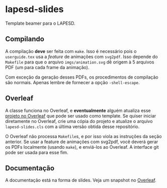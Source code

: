 # lapesd-slides

Template beamer para o LAPESD.

## Compilando

A compilação **deve** ser feita com  `make`. Isso é necessário pois o `userguide.tex` usa a *feature* de animações com `svg2pdf`. Isso depende do `Makefile` para que o arquivo `imgs/animation.svg` dê origem à 5 arquivos PDF (um para cada frame da animação).

Com exceção da geração desses PDFs, os procedimentos de compilação são normais. Apenas lembre de fornecer a opção `-shell-escape`.

## Overleaf

A classe funciona no Overleaf, e **eventualmente** alguém atualiza esse [projeto no Overleaf](https://www.overleaf.com/read/zbmmnfkmhdwz) que pode ser usado como template. Se quiser iniciar diretamente no Overleaf, crie uma cópia do projeto e atualize o arquivo `lapesd-slides.cls` com a última versão obtida desse repositório.

O Overleaf não processa `Makefile`s, e por isso viola as instruções da seção anterior. Se usar a feature de animações com svg2pdf, você deverá gerar os PDFs localmente (usando `make`), e enviá-los ao Overleaf. A interface git pode ser usada para esse fim.

## Documentação

A documentação está na forma de slides. Veja um snapshot no [Overleaf](https://www.overleaf.com/read/zbmmnfkmhdwz).
